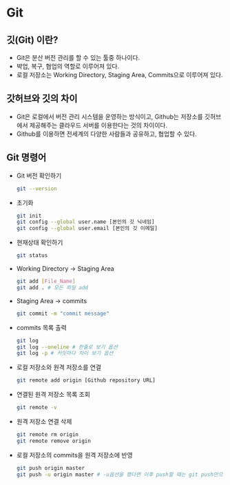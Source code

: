 # Git

## 깃(Git) 이란?
- Git은 분산 버전 관리를 할 수 있는 툴중 하나이다.
- 뱍업, 복구, 협업의 역할로 이루어져 있다.
- 로컬 저장소는 Working Directory, Staging Area, Commits으로 이루어져 있다. 


## 갓허브와 깃의 차이
- Git은 로컬에서 버전 관리 시스템을 운영하는 방식이고, Github는 저장소를 깃허브에서 제공해주는 클라우드 서버를 이용한다는 것의 차이이다.
- Github를 이용하면 전세계의 다양한 사람들과 공유하고, 협업할 수 있다.

## Git 명령어
- Git 버전 확인하기
  ```bash
  git --version
  ```

- 초기화
  ```bash
  git init
  git config --global user.name [본인의 깃 닉네임]
  git config --global user.email [본인의 깃 이메일]
  ```

- 현재상태 확인하기
  ```bash
  git status
  ```

- Working Directory -> Staging Area

  ```bash
  git add [File_Name]
  git add . # 모든 파일 add
  ```
  
- Staging Area -> commits

  ```bash
  git commit -m "commit message"
  ```

- commits 목록 출력

  ```bash
  git log
  git log --oneline # 한줄로 보기 옵션
  git log -p # 커밋마다 차이 보기 옵션
  ```
  
- 로컬 저장소와 원격 저장소를 연결

  ```bash
  git remote add origin [Github repository URL]
  ```

- 연결된 원격 저장소 목록 조회

  ```bash
  git remote -v
  ```

- 원격 저장소 연결 삭제

  ```bash
  git remote rm origin
  git remote remove origin
  ```

- 로컬 저장소의 commits을 원격 저장소에 반영

  ```bash
  git push origin master
  git push -u origin master # -u옵션을 했다면 이후 push할 때는 git push만으로도 가능
  ```

